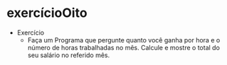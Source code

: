 # exercícioOito

 - Exercício
	 - Faça um Programa que pergunte quanto você ganha por hora e o número de horas trabalhadas no mês. Calcule e mostre o total do seu salário no referido mês.
